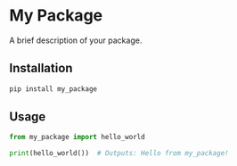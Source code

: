 # My Package

A brief description of your package.

## Installation

```bash
pip install my_package
```

## Usage

```python
from my_package import hello_world

print(hello_world())  # Outputs: Hello from my_package!

